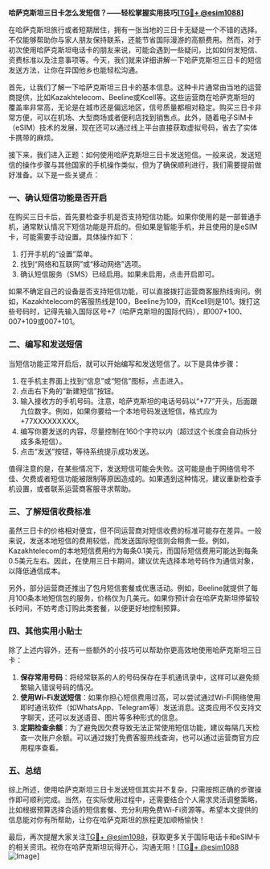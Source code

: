 **哈萨克斯坦三日卡怎么发短信？——轻松掌握实用技巧[[TG💪+ @esim1088](https://t.me/s/esim1088)]**

在哈萨克斯坦旅行或者短期居住，拥有一张当地的三日卡无疑是一个不错的选择。不仅能够帮助你与家人朋友保持联系，还能节省国际漫游的高额费用。然而，对于初次使用哈萨克斯坦电话卡的朋友来说，可能会遇到一些疑问，比如如何发短信、资费标准以及注意事项等。今天，我们就来详细讲解一下哈萨克斯坦三日卡的短信发送方法，让你在异国他乡也能轻松沟通。

首先，让我们了解一下哈萨克斯坦三日卡的基本信息。这种卡片通常由当地的运营商提供，比如Kazakhtelecom、Beeline或Kcell等。这些运营商在哈萨克斯坦的覆盖率非常高，无论是在城市还是偏远地区，信号质量都相对稳定。购买三日卡非常方便，可以在机场、大型商场或者便利店找到销售点。此外，随着电子SIM卡（eSIM）技术的发展，现在还可以通过线上平台直接获取虚拟号码，省去了实体卡携带的麻烦。

接下来，我们进入正题：如何使用哈萨克斯坦三日卡发送短信。一般来说，发送短信的操作步骤与其他国家的手机操作类似，但为了确保顺利进行，我们需要提前做好准备。以下是一些关键点：

### **一、确认短信功能是否开启**
在购买三日卡后，首先要检查手机是否支持短信功能。如果你使用的是一部普通手机，通常默认情况下短信功能是开启的。但如果是智能手机，并且使用的是eSIM卡，可能需要手动设置。具体操作如下：
1. 打开手机的“设置”菜单。
2. 找到“网络和互联网”或“移动网络”选项。
3. 确认短信服务（SMS）已经启用。如果未启用，点击开启即可。

如果不确定自己的设备是否支持短信功能，可以直接拨打运营商客服热线询问。例如，Kazakhtelecom的客服热线是100，Beeline为109，而Kcell则是101。拨打这些号码时，记得先输入国际区号+7（哈萨克斯坦的国际代码），即007+100、007+109或007+101。

### **二、编写和发送短信**
当短信功能正常开启后，就可以开始编写和发送短信了。以下是具体步骤：
1. 在手机主界面上找到“信息”或“短信”图标，点击进入。
2. 点击右下角的“新建短信”按钮。
3. 输入接收方的手机号码。注意，哈萨克斯坦的电话号码以“+77”开头，后面跟九位数字。例如，如果你要给一个本地号码发送短信，格式应为+77XXXXXXXXX。
4. 编写你要发送的内容，尽量控制在160个字符以内（超过这个长度会自动拆分成多条短信）。
5. 点击“发送”按钮，等待系统提示成功发送。

值得注意的是，在某些情况下，发送短信可能会失败。这可能是由于网络信号不佳、欠费或者短信功能被限制等原因造成的。如果遇到这种情况，建议重新检查手机设置，或者联系运营商客服寻求帮助。

### **三、了解短信收费标准**
虽然三日卡的价格相对便宜，但不同运营商对短信收费的标准可能存在差异。一般来说，发送本地短信的费用较低，而发送国际短信则会稍贵一些。例如，Kazakhtelecom的本地短信费用约为每条0.1美元，而国际短信费用可能达到每条0.5美元左右。因此，在使用三日卡期间，建议优先选择本地号码作为通信对象，以降低通信成本。

另外，部分运营商还推出了包月短信套餐或优惠活动。例如，Beeline就提供了每月100条本地短信包的服务，价格仅为几美元。如果你预计会在哈萨克斯坦停留较长时间，不妨考虑订购此类套餐，以便更好地控制预算。

### **四、其他实用小贴士**
除了上述内容外，还有一些额外的小技巧可以帮助你更高效地使用哈萨克斯坦三日卡：
1. **保存常用号码**：将经常联系的人的号码保存在手机通讯录中，这样可以避免频繁输入错误号码的情况。
2. **使用Wi-Fi发送短信**：如果你担心短信费用过高，可以尝试通过Wi-Fi网络使用即时通讯软件（如WhatsApp、Telegram等）发送消息。这类应用不仅支持文字聊天，还可以发送语音、图片等多种形式的信息。
3. **定期检查余额**：为了避免因欠费导致无法正常使用短信功能，建议每隔几天检查一次账户余额。可以通过拨打免费客服热线查询，也可以通过运营商官方应用程序查看。

### **五、总结**
综上所述，使用哈萨克斯坦三日卡发送短信其实并不复杂，只需按照正确的步骤操作即可顺利完成。当然，在实际使用过程中，还需要结合个人需求灵活调整策略，比如根据预算选择合适的短信套餐、充分利用免费Wi-Fi资源等。希望本文提供的信息能对你有所帮助，让你在哈萨克斯坦的旅程更加顺畅愉快！

最后，再次提醒大家关注[TG💪+ @esim1088](https://t.me/s/esim1088)，获取更多关于国际电话卡和eSIM卡的相关资讯。祝你在哈萨克斯坦玩得开心，沟通无阻！[[TG💪+ @esim1088](https://t.me/s/esim1088) ![Image](https://i.postimg.cc/4NQfJmqS/Snipaste-2025-05-13-00-14-12.png)]